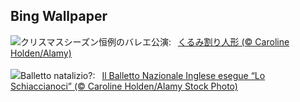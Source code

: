 ## Bing Wallpaper
![](https://www.bing.com/th?id=OHR.NutcrackerBallet_JA-JP8484350110_UHD.jpg&w=1000)クリスマスシーズン恒例のバレエ公演:&nbsp;&ensp;[くるみ割り人形 (© Caroline Holden/Alamy)](https://www.bing.com/th?id=OHR.NutcrackerBallet_JA-JP8484350110_UHD.jpg)
<br><br/>
![](https://www.bing.com/th?id=OHR.NutcrackerBallet_IT-IT7796108656_UHD.jpg&w=1000)Balletto natalizio?:&nbsp;&ensp;[Il Balletto Nazionale Inglese esegue “Lo Schiaccianoci” (© Caroline Holden/Alamy Stock Photo)](https://www.bing.com/th?id=OHR.NutcrackerBallet_IT-IT7796108656_UHD.jpg)
<br><br/>
